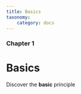 ```yaml
---
title: Basics
taxonomy:
    category: docs
---
```


### Chapter 1

# Basics

Discover the **basic** principle
